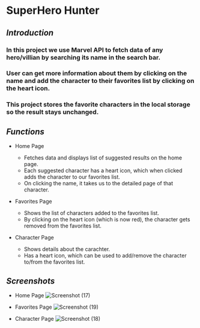 # SuperHero Hunter

##  *Introduction*
###  In this project we use Marvel API to fetch data of any hero/villian by searching its name in the search bar.
###  User can get more information about them by clicking on the name and add the character to their favorites list by clicking on the heart icon.
###  This project stores the favorite characters in the local storage so the result stays unchanged.

## *Functions*
  * Home Page
    - Fetches data and displays list of suggested results on the home page.
    - Each suggested character has a heart icon, which when clicked adds the character to our favorites list.
    - On clicking the name, it takes us to the detailed page of that character.

  * Favorites Page
    - Shows the list of characters added to the favorites list.
    - By clicking on the heart icon (which is now red), the character gets removed from the favorites list.

  * Character Page
    - Shows details about the carachter.
    - Has a heart icon, which can be used to add/remove the character to/from the favorites list.


## *Screenshots*

 * Home Page
![Screenshot (17)](https://github.com/arijitmandal10/SuperHero_hunter/assets/114182784/9c891938-8c9d-4bf3-a4f6-ed25b487477b)

 * Favorites Page
 ![Screenshot (19)](https://github.com/arijitmandal10/SuperHero_hunter/assets/114182784/45a6a40e-4a61-4d89-b6e9-319c7240cea5)
 
  * Character Page
  ![Screenshot (18)](https://github.com/arijitmandal10/SuperHero_hunter/assets/114182784/17550457-5c60-4df1-9493-e25b135f2a41)

 
